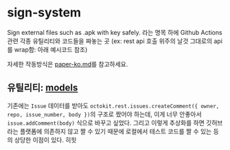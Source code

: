 # sign-system
Sign external files such as .apk with key safely.
라는 명목 하에 Github Actions 관련 각종 유틸리티와 코드들을 짜놓는 곳
(ex: rest api 호출 위주의 날것 그대로의 api를 wrap함: 아래 예시코드 참조)

자세한 작동방식은 [paper-ko.md](paper-ko.md)를 참고하세요.


## 유틸리티: [models](./src/models)
기존에는 `Issue` 데이터를 받아도 `octokit.rest.issues.createComment({ owner, repo, issue_number, body })`의
구조로 짰어야 하는데, 이게 너무 안좋아서 `issue.addComment(body)` 식으로 바꾸고 싶었다.
그리고 이렇게 추상화를 하면 깃허브라는 플랫폼에 의존하지 않고 짤 수 있기 때문에 로컬에서 테스트 코드를 짤 수
있는 등의 상당한 이점이 있다. 히힛
